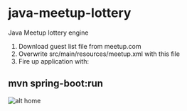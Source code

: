 # java-meetup-lottery
Java Meetup lottery engine 

1. Download guest list file from meetup.com
2. Overwrite src/main/resources/meetup.xml with this file
3. Fire up application with:

## mvn spring-boot:run


![alt home](https://raw.githubusercontent.com/meetupjavasaopaulo/java-meetup-lottery/master/doc/home.png)
